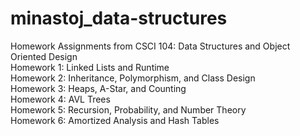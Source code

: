 # minastoj_data-structures
Homework Assignments from CSCI 104: Data Structures and Object Oriented Design<br />
Homework 1: Linked Lists and Runtime<br />
Homework 2: Inheritance, Polymorphism, and Class Design<br />
Homework 3: Heaps, A-Star, and Counting<br />
Homework 4: AVL Trees<br />
Homework 5: Recursion, Probability, and Number Theory<br />
Homework 6: Amortized Analysis and Hash Tables<br />
